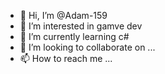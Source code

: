 - 👋 Hi, I’m @Adam-159
- 👀 I’m interested in gamve dev
- 🌱 I’m currently learning c#
- 💞️ I’m looking to collaborate on ...
- 📫 How to reach me ...

<!---
Adam-159/Adam-159 is a ✨ special ✨ repository because its `README.md` (this file) appears on your GitHub profile.
You can click the Preview link to take a look at your changes.
--->
